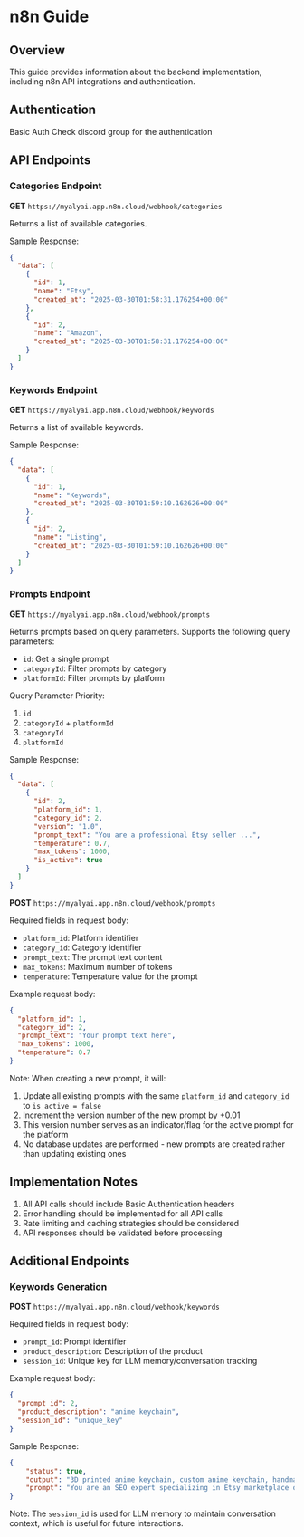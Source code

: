 # n8n Guide

## Overview
This guide provides information about the backend implementation, including n8n API integrations and authentication.

## Authentication
Basic Auth
Check discord group for the authentication

## API Endpoints

### Categories Endpoint
**GET** `https://myalyai.app.n8n.cloud/webhook/categories`

Returns a list of available categories.

Sample Response:
```json
{
  "data": [
    {
      "id": 1,
      "name": "Etsy",
      "created_at": "2025-03-30T01:58:31.176254+00:00"
    },
    {
      "id": 2,
      "name": "Amazon",
      "created_at": "2025-03-30T01:58:31.176254+00:00"
    }
  ]
}
```

### Keywords Endpoint
**GET** `https://myalyai.app.n8n.cloud/webhook/keywords`

Returns a list of available keywords.

Sample Response:
```json
{
  "data": [
    {
      "id": 1,
      "name": "Keywords",
      "created_at": "2025-03-30T01:59:10.162626+00:00"
    },
    {
      "id": 2,
      "name": "Listing",
      "created_at": "2025-03-30T01:59:10.162626+00:00"
    }
  ]
}
```

### Prompts Endpoint
**GET** `https://myalyai.app.n8n.cloud/webhook/prompts`

Returns prompts based on query parameters. Supports the following query parameters:
- `id`: Get a single prompt
- `categoryId`: Filter prompts by category
- `platformId`: Filter prompts by platform

Query Parameter Priority:
1. `id`
2. `categoryId` + `platformId`
3. `categoryId`
4. `platformId`

Sample Response:
```json
{
  "data": [
    {
      "id": 2,
      "platform_id": 1,
      "category_id": 2,
      "version": "1.0",
      "prompt_text": "You are a professional Etsy seller ...",
      "temperature": 0.7,
      "max_tokens": 1000,
      "is_active": true
    }
  ]
}
```

**POST** `https://myalyai.app.n8n.cloud/webhook/prompts`

Required fields in request body:
- `platform_id`: Platform identifier
- `category_id`: Category identifier
- `prompt_text`: The prompt text content
- `max_tokens`: Maximum number of tokens
- `temperature`: Temperature value for the prompt

Example request body:
```json
{
  "platform_id": 1,
  "category_id": 2,
  "prompt_text": "Your prompt text here",
  "max_tokens": 1000,
  "temperature": 0.7
}
```

Note: When creating a new prompt, it will:
1. Update all existing prompts with the same `platform_id` and `category_id` to `is_active = false`
2. Increment the version number of the new prompt by +0.01
3. This version number serves as an indicator/flag for the active prompt for the platform
4. No database updates are performed - new prompts are created rather than updating existing ones

## Implementation Notes

1. All API calls should include Basic Authentication headers
2. Error handling should be implemented for all API calls
3. Rate limiting and caching strategies should be considered
4. API responses should be validated before processing

## Additional Endpoints

### Keywords Generation
**POST** `https://myalyai.app.n8n.cloud/webhook/keywords`

Required fields in request body:
- `prompt_id`: Prompt identifier
- `product_description`: Description of the product
- `session_id`: Unique key for LLM memory/conversation tracking

Example request body:
```json
{
  "prompt_id": 2,
  "product_description": "anime keychain",
  "session_id": "unique_key"
}
```

Sample Response:
```json
{
    "status": true,
    "output": "3D printed anime keychain, custom anime keychain, handmade anime accessory, personalized manga keychain....",
    "prompt": "You are an SEO expert specializing in Etsy marketplace optimization for 3D printed products. Generate a list of 15-20 highly relevant, SEO-optimized keywords for the following 3D printed product: anime keychain. Focus on keywords that Etsy shoppers would use to find this type of item. Include a mix of short-tail and long-tail keywords. Prioritize keywords that highlight the handmade, unique nature of the item, as Etsy shoppers value these qualities. Format your response as a comma-separated list with no numbering or bullets."
}
```

Note: The `session_id` is used for LLM memory to maintain conversation context, which is useful for future interactions.
